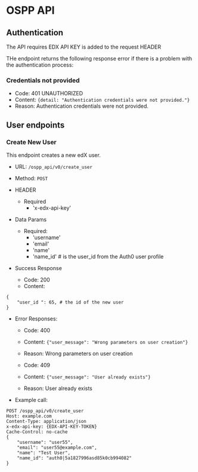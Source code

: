 # OSPP API

## Authentication
The API requires EDX API KEY is added to the request HEADER

THe endpoint returns the following response error if there is a
problem with the authentication process:

### Credentials not provided
* Code: 401 UNAUTHORIZED
* Content: `{detail: "Authentication credentials were not provided."}`
* Reason: Authentication credentials were not provided.

## User endpoints

### Create New User

This endpoint creates a new edX user.

* URL: `/ospp_api/v0/create_user`
* Method: `POST`
* HEADER
    * Required
        * 'x-edx-api-key'
* Data Params
    * Required:
        * 'username'
        * 'email'
        * 'name'
        * 'name_id' # is the user_id from the Auth0 user profile

* Success Response
    * Code: 200
    * Content:
```
{
    "user_id ": 65, # the id of the new user
}
```
* Error Responses:
    * Code: 400
    * Content: `{"user_message": "Wrong parameters on user creation"}`
    * Reason: Wrong parameters on user creation

    * Code: 409
    * Content: `{"user_message": "User already exists"}`
    * Reason: User already exists

* Example call:
```
POST /ospp_api/v0/create_user
Host: example.com
Content-Type: application/json
x-edx-api-key: {EDX-API-KEY-TOKEN}
Cache-Control: no-cache
{
    "username": "user55",
    "email": "user55@example.com",
    "name": "Test User",
    "name_id": "auth0|5a1827996asd85k0cb994082"
}
```
